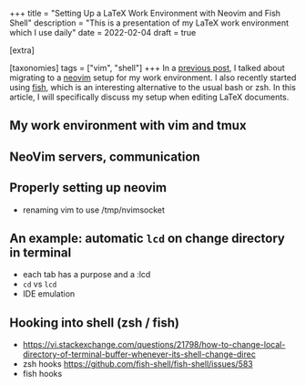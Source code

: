 +++
title = "Setting Up a LaTeX Work Environment with Neovim and Fish Shell"
description = "This is a presentation of my LaTeX work environment which I use daily"
date = 2022-02-04
draft = true

[extra]

[taxonomies]
tags = ["vim", "shell"]
+++
In a [previous post](@/writing/from-vim-and-tmux-to-neovim.md), I talked about migrating to a [neovim](https://github.com/neovim/neovim) setup for my work environment.
I also recently started using [fish](https://fishshell.com/), which is an interesting alternative to the usual bash or zsh.
In this article, I will specifically discuss my setup when editing LaTeX documents.

## My work environment with vim and tmux
## NeoVim servers, communication
## Properly setting up neovim
- renaming vim to use /tmp/nvimsocket
## An example: automatic `lcd` on change directory in terminal
- each tab has a purpose and a :lcd
- `cd` vs `lcd`
- IDE emulation
## Hooking into shell (zsh / fish)
- https://vi.stackexchange.com/questions/21798/how-to-change-local-directory-of-terminal-buffer-whenever-its-shell-change-direc
- zsh hooks https://github.com/fish-shell/fish-shell/issues/583
- fish hooks

